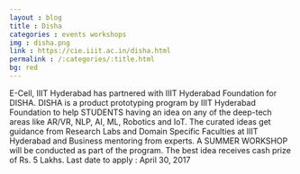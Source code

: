 ```yaml
---
layout : blog
title : Disha 
categories : events workshops 
img : disha.png
link : https://cie.iiit.ac.in/disha.html
permalink : /:categories/:title.html
bg: red
---
```


 E-Cell, IIIT Hyderabad has partnered with IIIT Hyderabad Foundation for DISHA. DISHA is a product prototyping program by IIIT Hyderabad Foundation to help STUDENTS having an idea on any of the deep-tech areas like AR/VR, NLP, AI, ML, Robotics and IoT. The curated ideas get guidance from Research Labs and Domain Specific Faculties at IIIT Hyderabad and Business mentoring from experts. A SUMMER WORKSHOP will be conducted as part of the program. The best idea receives cash prize of Rs. 5 Lakhs.
Last date to apply : April 30, 2017